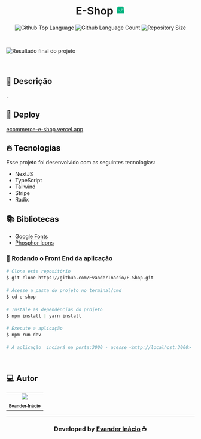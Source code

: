<h1 align="center">
    E-Shop 
    <img width="25px" src="https://raw.githubusercontent.com/EvanderInacio/E-Shop/9e5389b386c8550d7fd30558fcf9aa8e51fe1db6/public/logo.svg"/>
</h1>

 <p align="center">
  <img alt="Github Top Language" src="https://img.shields.io/github/languages/top/EvanderInacio/E-Shop?color=00FFFB">
  <img alt="Github Language Count" src="https://img.shields.io/github/languages/count/EvanderInacio/E-Shop?color=00FFFB">
  <img alt="Repository Size" src="https://img.shields.io/github/repo-size/EvanderInacio/E-Shop?color=00FFFB">
</p>

<br>

![Resultado final do projeto]()

<br>

## 📝 Descrição

.

## 🚀 Deploy

[ecommerce-e-shop.vercel.app](https://ecommerce-e-shop.vercel.app/)

## 🔥 Tecnologias

Esse projeto foi desenvolvido com as seguintes tecnologias:

- NextJS
- TypeScript
- Tailwind
- Stripe
- Radix

## 📚 Bibliotecas

- [Google Fonts](https://fonts.google.com/)
- [Phosphor Icons](https://phosphoricons.com/)


### 🎲 Rodando o Front End da aplicação

```bash
# Clone este repositório
$ git clone https://github.com/EvanderInacio/E-Shop.git

# Acesse a pasta do projeto no terminal/cmd
$ cd e-shop

# Instale as dependências do projeto
$ npm install | yarn install 

# Execute a aplicação
$ npm run dev

# A aplicação  inciará na porta:3000 - acesse <http://localhost:3000>
```

<br>

## 💻 Autor<br>

<table>
  <tr>
    <td align="center">
      <a href="https://github.com/EvanderInacio">
        <img src="https://avatars.githubusercontent.com/u/72362299?s=96&v=4" width="100px;" /><br>
        <sub>
          <b>Evander Inácio</b>
        </sub>
      </a>
    </td>
  </tr>
</table>

---

  <h3 align="center"> Developed by <a href="https://www.linkedin.com/in/evander-inacio/">Evander Inácio</a> ☕</h3>
